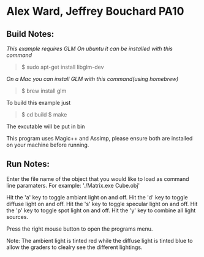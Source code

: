 Alex Ward, Jeffrey Bouchard PA10
========================================


Build Notes:
---------------------

*This example requires GLM*
*On ubuntu it can be installed with this command*

>$ sudo apt-get install libglm-dev

*On a Mac you can install GLM with this command(using homebrew)*
>$ brew install glm

To build this example just 

>$ cd build
>$ make

The excutable will be put in bin

This program uses Magic++ and Assimp, please ensure both are installed on your machine before running.


Run Notes:
------------------------------

Enter the file name of the object that you would like to load as command line paramaters. For example: './Matrix.exe Cube.obj'

Hit the 'a' key to toggle ambiant light on and off. 
Hit the 'd' key to toggle diffuse light on and off.
Hit the 's' key to toggle specular light on and off.
Hit the 'p' key to toggle spot light on and off.
Hit the 'y' key to combine all light sources.

Press the right mouse button to open the programs menu.

Note: The ambient light is tinted red while the diffuse light is tinted blue to allow the graders to clealry see the different lightings.
